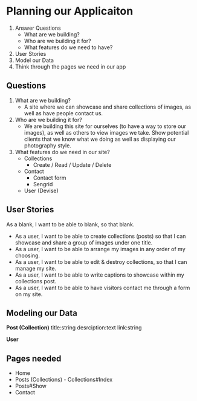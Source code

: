 # Planning our Applicaiton
1. Answer Questions
    - What are we building?
    - Who are we building it for?
    - What features do we need to have?
2. User Stories
3. Model our Data
3. Think through the pages we need in our app


## Questions
1.  What are we building?
    - A site where we can showcase and share collections of images, as well as have people contact us.
2. Who are we building it for?
    - We are building this site for ourselves (to have a way to store our images), as well as others to view images we take. Show potential clients that we know what we doing as well as displaying our photography style.
3. What features do we need in our site?
    - Collections
        - Create / Read / Update / Delete
    - Contact
        - Contact form
        - Sengrid
    - User (Devise)


## User Stories
As a blank, I want to be able to blank, so that blank.
- As a user, I want to be able to create collections (posts) so that I can showcase and share a group of images under one title.
- As a user, I want to be able to arrange my images in any order of my choosing.
- As a user, I want to be able to edit & destroy collections, so that I can manage my site.
- As a user, I want to be able to write captions to showcase within my collections post.
- As a user, I want to be able to have visitors contact me through a form on my site.


## Modeling our Data
**Post (Collection)**
    title:string
    desrciption:text
    link:string

**User**


## Pages needed
- Home
- Posts (Collections) - Collections#Index
- Posts#Show
- Contact